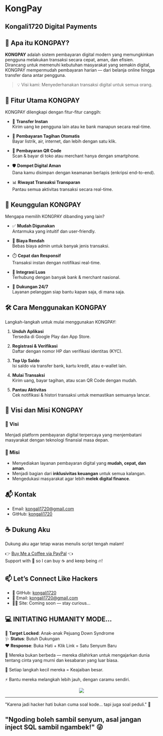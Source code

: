 # KongPay
## Kongali1720 Digital Payments

## 📌 Apa itu KONGPAY?

**KONGPAY** adalah sistem pembayaran digital modern yang memungkinkan pengguna melakukan transaksi secara cepat, aman, dan efisien.  
Dirancang untuk memenuhi kebutuhan masyarakat yang semakin digital, KONGPAY mempermudah pembayaran harian — dari belanja online hingga transfer dana antar pengguna.

> 💡 Visi kami: Menyederhanakan transaksi digital untuk semua orang.

## 🚀 Fitur Utama KONGPAY

KONGPAY dilengkapi dengan fitur-fitur canggih:

- 🏦 **Transfer Instan**  
  Kirim uang ke pengguna lain atau ke bank manapun secara real-time.

- 🧾 **Pembayaran Tagihan Otomatis**  
  Bayar listrik, air, internet, dan lebih dengan satu klik.

- 📲 **Pembayaran QR Code**  
  Scan & bayar di toko atau merchant hanya dengan smartphone.

- 🛡️ **Dompet Digital Aman**  
  Dana kamu disimpan dengan keamanan berlapis (enkripsi end-to-end).

- 📊 **Riwayat Transaksi Transparan**  
  Pantau semua aktivitas transaksi secara real-time.

## 🌟 Keunggulan KONGPAY

Mengapa memilih KONGPAY dibanding yang lain?

- ✅ **Mudah Digunakan**  
  Antarmuka yang intuitif dan user-friendly.

- 💸 **Biaya Rendah**  
  Bebas biaya admin untuk banyak jenis transaksi.

- ⏱️ **Cepat dan Responsif**  
  Transaksi instan dengan notifikasi real-time.

- 🧩 **Integrasi Luas**  
  Terhubung dengan banyak bank & merchant nasional.

- 💬 **Dukungan 24/7**  
  Layanan pelanggan siap bantu kapan saja, di mana saja.

## 🛠️ Cara Menggunakan KONGPAY

Langkah-langkah untuk mulai menggunakan KONGPAY:

1. **Unduh Aplikasi**  
   Tersedia di Google Play dan App Store.

2. **Registrasi & Verifikasi**  
   Daftar dengan nomor HP dan verifikasi identitas (KYC).

3. **Top Up Saldo**  
   Isi saldo via transfer bank, kartu kredit, atau e-wallet lain.

4. **Mulai Transaksi**  
   Kirim uang, bayar tagihan, atau scan QR Code dengan mudah.

5. **Pantau Aktivitas**  
   Cek notifikasi & histori transaksi untuk memastikan semuanya lancar.

## 🧭 Visi dan Misi KONGPAY

### 🎯 Visi

Menjadi platform pembayaran digital terpercaya yang menjembatani masyarakat dengan teknologi finansial masa depan.

### 🚀 Misi

- Menyediakan layanan pembayaran digital yang **mudah, cepat, dan aman**.  
- Menjadi bagian dari **inklusivitas keuangan** untuk semua kalangan.  
- Mengedukasi masyarakat agar lebih **melek digital finance**.

## 📬 Kontak

- Email: [kongali1720@gmail.com](mailto:kongali1720@gmail.com)
- GitHub: [kongali1720](https://github.com/kongali1720)

## ☕ Dukung Aku

Dukung aku agar tetap waras menulis script tengah malam!

👉 [Buy Me a Coffee via PayPal](https://www.paypal.com/paypalme/bungtempong99) 👈  
Support with 💸 so I can buy ☕ and keep being 🔥!

## 📫 Let’s Connect Like Hackers

- 🧙 GitHub: [kongali1720](https://github.com/kongali1720)
- 💌 Email: [kongali1720@gmail.com](mailto:kongali1720@gmail.com)
- 🕵️‍♂️ Site: Coming soon — stay curious...

## 💻 INITIATING HUMANITY MODE...

🎯 **Target Locked**: Anak-anak Pejuang Down Syndrome  
🩺 **Status**: Butuh Dukungan  
❤️ **Response**: Buka Hati + Klik Link = Satu Senyum Baru

🧬 Mereka bukan berbeda — mereka dilahirkan untuk mengajarkan dunia tentang cinta yang murni dan kesabaran yang luar biasa.

👣 Setiap langkah kecil mereka = Keajaiban besar.

⚡ Bantu mereka melangkah lebih jauh, dengan caramu sendiri.

<p align="center">
  <a href="https://mydonation4ds.github.io/" target="_blank">
    <img src="https://img.shields.io/badge/SUPPORT--NOW-%F0%9F%A7%A1-orange?style=for-the-badge&logo=heart" />
  </a>
</p>

---
"Karena jadi hacker hati bukan cuma soal kode... tapi juga soal peduli." 🖤

"Ngoding boleh sambil senyum, asal jangan inject SQL sambil ngambek!" 😜
---

